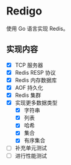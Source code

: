 # Redigo

使用 Go 语言实现 Redis。

## 实现内容

- [x] TCP 服务器
- [x] Redis RESP 协议
- [x] Redis 内存数据库
- [x] AOF 持久化
- [x] Redis 集群
- [x] 实现更多数据类型
  - [x] 字符串
  - [x] 列表
  - [x] 哈希
  - [x] 集合
  - [x] 有序集合
- [ ] 补充单元测试
- [ ] 进行性能测试